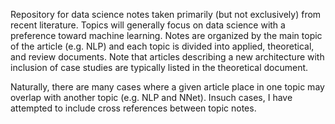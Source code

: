 Repository for data science notes taken primarily (but not exclusively) from recent literature. Topics will generally focus on data science with a preference toward machine learning. Notes are organized by the main topic of the article (e.g. NLP) and each topic is divided into applied, theoretical, and review documents. Note that articles describing a new architecture with inclusion of case studies are typically listed in the theoretical document.

Naturally, there are many cases where a given article place in one topic may overlap with another topic (e.g. NLP and NNet). Insuch cases, I have attempted to include cross references between topic notes.
